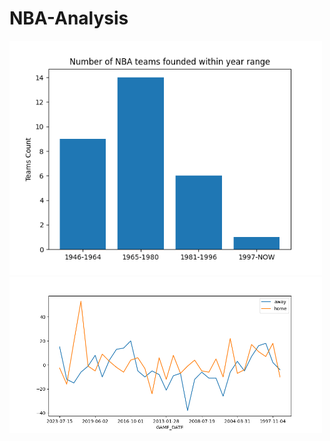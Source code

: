 # NBA-Analysis

<img src="figures/Figure_1.png" width='500'/>
<img src="figures/Figure_2.png" width='500'/>
